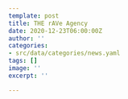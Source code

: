 ```yaml
---
template: post
title: THE rAVe Agency
date: 2020-12-23T06:00:00Z
author: ''
categories:
- src/data/categories/news.yaml
tags: []
image: ''
excerpt: ''

---
```

